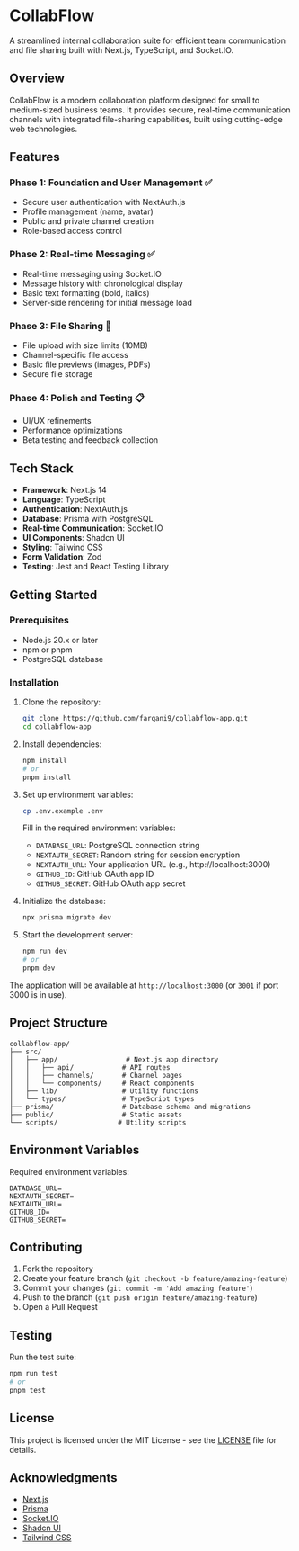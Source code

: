 # CollabFlow

A streamlined internal collaboration suite for efficient team communication and file sharing built with Next.js, TypeScript, and Socket.IO.

## Overview

CollabFlow is a modern collaboration platform designed for small to medium-sized business teams. It provides secure, real-time communication channels with integrated file-sharing capabilities, built using cutting-edge web technologies.

## Features

### Phase 1: Foundation and User Management ✅
- Secure user authentication with NextAuth.js
- Profile management (name, avatar)
- Public and private channel creation
- Role-based access control

### Phase 2: Real-time Messaging ✅
- Real-time messaging using Socket.IO
- Message history with chronological display
- Basic text formatting (bold, italics)
- Server-side rendering for initial message load

### Phase 3: File Sharing 🚧
- File upload with size limits (10MB)
- Channel-specific file access
- Basic file previews (images, PDFs)
- Secure file storage

### Phase 4: Polish and Testing 📋
- UI/UX refinements
- Performance optimizations
- Beta testing and feedback collection

## Tech Stack

- **Framework**: Next.js 14
- **Language**: TypeScript
- **Authentication**: NextAuth.js
- **Database**: Prisma with PostgreSQL
- **Real-time Communication**: Socket.IO
- **UI Components**: Shadcn UI
- **Styling**: Tailwind CSS
- **Form Validation**: Zod
- **Testing**: Jest and React Testing Library

## Getting Started

### Prerequisites

- Node.js 20.x or later
- npm or pnpm
- PostgreSQL database

### Installation

1. Clone the repository:
   ```bash
   git clone https://github.com/farqani9/collabflow-app.git
   cd collabflow-app
   ```

2. Install dependencies:
   ```bash
   npm install
   # or
   pnpm install
   ```

3. Set up environment variables:
   ```bash
   cp .env.example .env
   ```
   Fill in the required environment variables:
   - `DATABASE_URL`: PostgreSQL connection string
   - `NEXTAUTH_SECRET`: Random string for session encryption
   - `NEXTAUTH_URL`: Your application URL (e.g., http://localhost:3000)
   - `GITHUB_ID`: GitHub OAuth app ID
   - `GITHUB_SECRET`: GitHub OAuth app secret

4. Initialize the database:
   ```bash
   npx prisma migrate dev
   ```

5. Start the development server:
   ```bash
   npm run dev
   # or
   pnpm dev
   ```

The application will be available at `http://localhost:3000` (or `3001` if port 3000 is in use).

## Project Structure

```
collabflow-app/
├── src/
│   ├── app/                 # Next.js app directory
│   │   ├── api/            # API routes
│   │   ├── channels/       # Channel pages
│   │   └── components/     # React components
│   ├── lib/                # Utility functions
│   └── types/              # TypeScript types
├── prisma/                 # Database schema and migrations
├── public/                 # Static assets
└── scripts/               # Utility scripts
```

## Environment Variables

Required environment variables:

```env
DATABASE_URL=
NEXTAUTH_SECRET=
NEXTAUTH_URL=
GITHUB_ID=
GITHUB_SECRET=
```

## Contributing

1. Fork the repository
2. Create your feature branch (`git checkout -b feature/amazing-feature`)
3. Commit your changes (`git commit -m 'Add amazing feature'`)
4. Push to the branch (`git push origin feature/amazing-feature`)
5. Open a Pull Request

## Testing

Run the test suite:

```bash
npm run test
# or
pnpm test
```

## License

This project is licensed under the MIT License - see the [LICENSE](LICENSE) file for details.

## Acknowledgments

- [Next.js](https://nextjs.org/)
- [Prisma](https://www.prisma.io/)
- [Socket.IO](https://socket.io/)
- [Shadcn UI](https://ui.shadcn.com/)
- [Tailwind CSS](https://tailwindcss.com/)